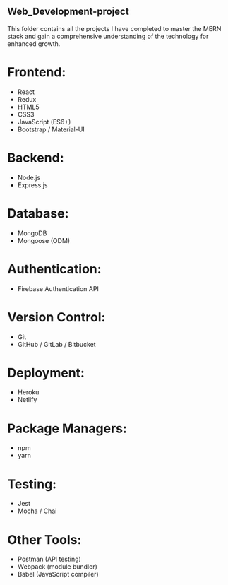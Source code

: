 ## Web_Development-project
This folder contains all the projects I have completed to master the MERN stack and gain a comprehensive understanding of the technology for enhanced growth.
# Frontend:
  - React
  - Redux
  - HTML5
  - CSS3
  - JavaScript (ES6+)
  - Bootstrap / Material-UI
  
# Backend:
  - Node.js
  - Express.js
  
# Database:
  - MongoDB
  - Mongoose (ODM)

# Authentication:
  - Firebase Authentication API

# Version Control:
  - Git
  - GitHub / GitLab / Bitbucket

# Deployment:
  - Heroku
  - Netlify

# Package Managers:
  - npm
  - yarn

# Testing:
  - Jest
  - Mocha / Chai

# Other Tools:
  - Postman (API testing)
  - Webpack (module bundler)
  - Babel (JavaScript compiler)
